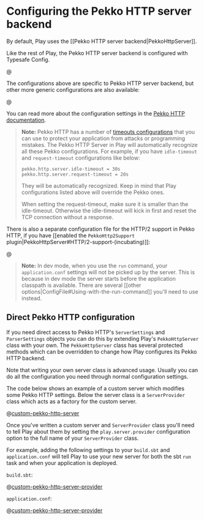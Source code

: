<!--- Copyright (C) from 2022 The Play Framework Contributors <https://github.com/playframework>, 2011-2021 Lightbend Inc. <https://www.lightbend.com> -->

# Configuring the Pekko HTTP server backend

By default, Play uses the [[Pekko HTTP server backend|PekkoHttpServer]].

Like the rest of Play, the Pekko HTTP server backend is configured with Typesafe Config.

@[](/confs/play-pekko-http-server/reference.conf)

The configurations above are specific to Pekko HTTP server backend, but other more generic configurations are also available:
 
@[](/confs/play-server/reference.conf)

You can read more about the configuration settings in the [Pekko HTTP documentation](https://pekko.apache.org/docs/pekko-http/1.0/configuration.html?language=scala).

> **Note:** Pekko HTTP has a number of [timeouts configurations](https://pekko.apache.org/docs/pekko-http/1.0/common/timeouts.html?language=scala#server-timeouts) that you can use to protect your application from attacks or programming mistakes. The Pekko HTTP Server in Play will automatically recognize all these Pekko configurations. For example, if you have `idle-timeout` and `request-timeout` configurations like below:
>
> ```
> pekko.http.server.idle-timeout = 30s
> pekko.http.server.request-timeout = 20s
> ```
>
> They will be automatically recognized. Keep in mind that Play configurations listed above will override the Pekko ones.
>
> When setting the request-timeout, make sure it is smaller than the idle-timeout. Otherwise the idle-timeout will kick in first and reset the TCP connection without a response.

There is also a separate configuration file for the HTTP/2 support in Pekko HTTP, if you have [[enabled the `PekkoHttp2Support` plugin|PekkoHttpServer#HTTP/2-support-(incubating)]]:

@[](/confs/play-pekko-http2-support/reference.conf)

> **Note:** In dev mode, when you use the `run` command, your `application.conf` settings will not be picked up by the server. This is because in dev mode the server starts before the application classpath is available. There are several [[other options|ConfigFile#Using-with-the-run-command]] you'll need to use instead.

## Direct Pekko HTTP configuration

If you need direct access to Pekko HTTP's `ServerSettings` and `ParserSettings` objects you can do this by extending Play's `PekkoHttpServer` class with your own. The `PekkoHttpServer` class has several protected methods which can be overridden to change how Play configures its Pekko HTTP backend.

Note that writing your own server class is advanced usage. Usually you can do all the configuration you need through normal configuration settings.

The code below shows an example of a custom server which modifies some Pekko HTTP settings. Below the server class is a `ServerProvider` class which acts as a factory for the custom server.

@[custom-pekko-http-server](code/CustomPekkoHttpServer.scala)

Once you've written a custom server and `ServerProvider` class you'll need to tell Play about them by setting the `play.server.provider` configuration option to the full name of your `ServerProvider` class.

For example, adding the following settings to your `build.sbt` and `application.conf` will tell Play to use your new server for both the sbt `run` task and when your application is deployed.

`build.sbt`:

@[custom-pekko-http-server-provider](code/build.sbt)

`application.conf`:

@[custom-pekko-http-server-provider](code/application.conf)
